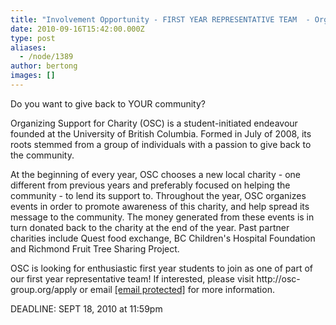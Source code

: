 ```yaml
---
title: "Involvement Opportunity - FIRST YEAR REPRESENTATIVE TEAM  - Organizing Support for Charity 2010-11"
date: 2010-09-16T15:42:00.000Z
type: post
aliases:
  - /node/1389
author: bertong
images: []
---
```


<div class="field field-name-body field-type-text-with-summary field-label-hidden"><div class="field-items"><div class="field-item even"><p>Do you want to give back to YOUR community?  </p>
<p>Organizing Support for Charity (OSC) is a student-initiated endeavour founded at the University of British Columbia. Formed in July of 2008, its roots stemmed from a group of individuals with a passion to give back to the community.</p>
<p>At the beginning of every year, OSC chooses a new local charity - one different from previous years and preferably focused on helping the community - to lend its support to. Throughout the year, OSC organizes events in order to promote awareness of this charity, and help spread its message to the community. The money generated from these events is in turn donated back to the charity at the end of the year.  Past partner charities include Quest food exchange, BC Children&apos;s Hospital Foundation and Richmond Fruit Tree Sharing Project.</p>
<p>OSC is looking for enthusiastic first year students to join as one of part of our first year representative team! If interested, please visit http://osc-group.org/apply or email <a href="/cdn-cgi/l/email-protection" class="__cf_email__" data-cfemail="224b4c444d624d51410f45504d57520c4d5045">[email&#xA0;protected]</a> for more information.</p>
<p>DEADLINE: SEPT 18, 2010 at 11:59pm</p>
</div></div></div>    <footer>
          </footer>
